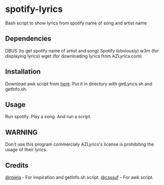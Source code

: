 # spotify-lyrics
Bash script to show lyrics from spotify name of song and artist name

## Dependencies
DBUS (to get spotify name of artist and song)
Spotify (obviously)
w3m (for displaying lyrics)
wget (for downloading lyrics from AZLyrics.com)

## Installation
Download awk script from [here](https://gist.github.com/csssuf/13213f23191b92a7ce77#file-spotify_song-awk).
Put it in directory with getLyrics.sh and getInfo.sh.

## Usage
Run spotify. Play a song. And run a script.

## WARNING
Don't use this program commercialy AZLyrics's license is prohibiting the usage of their lyrics.

## Credits
[@rpieja](https://github.com/rpieja) - For inspiration and getInfo.sh script.
[@csssuf](https://github.com/csssuf) - For awk script.
